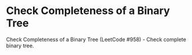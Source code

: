 # Check Completeness of a Binary Tree

Check Completeness of a Binary Tree (LeetCode #958) - Check complete binary tree.
